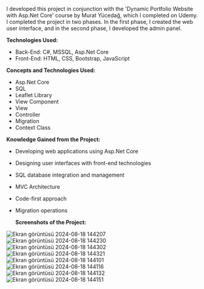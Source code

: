 I developed this project in conjunction with the 'Dynamic Portfolio Website with Asp.Net Core' course by Murat Yücedağ, which I completed on Udemy.
I completed the project in two phases. In the first phase, I created the web user interface, and in the second phase, I developed the admin panel.


**Technologies Used:**

- Back-End: C#, MSSQL, Asp.Net Core
- Front-End: HTML, CSS, Bootstrap, JavaScript


**Concepts and Technologies Used:**

- Asp.Net Core
- SQL
- Leaflet Library
- View Component
- View
- Controller
- Migration
- Context Class



**Knowledge Gained from the Project:**

- Developing web applications using Asp.Net Core
- Designing user interfaces with front-end technologies
- SQL database integration and management
- MVC Architecture
- Code-first approach
- Migration operations


  **Screenshots of the Project:**
  
![Ekran görüntüsü 2024-08-18 144207](https://github.com/user-attachments/assets/a6e2043a-b470-4a97-8007-da03636b841c)
![Ekran görüntüsü 2024-08-18 144230](https://github.com/user-attachments/assets/8419f987-c676-4150-a70d-5f7544761ac1)
![Ekran görüntüsü 2024-08-18 144302](https://github.com/user-attachments/assets/267ae736-cc50-4261-85f6-02c0a10f5231)
![Ekran görüntüsü 2024-08-18 144321](https://github.com/user-attachments/assets/ea383b72-5ca5-49cb-9321-7e7bdddce400)
![Ekran görüntüsü 2024-08-18 144101](https://github.com/user-attachments/assets/762f26c4-ac90-4c0a-8926-ddd2d3781fb3)
![Ekran görüntüsü 2024-08-18 144116](https://github.com/user-attachments/assets/6caabd8d-3221-470d-bc6a-d1e85dafc19f)
![Ekran görüntüsü 2024-08-18 144132](https://github.com/user-attachments/assets/a4fdaa65-305f-4cac-b740-65f31e598ad9)
![Ekran görüntüsü 2024-08-18 144151](https://github.com/user-attachments/assets/1d58fd51-583f-45c7-881b-bb6e6377c9ef)



  

